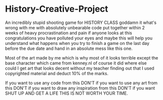 # History-Creative-Project

An incredibly stupid shooting game for HISTORY CLASS goddamn it what's wrong with me with absolutely unbearable code put together within 2 weeks of heavy procrastination and pain if anyone looks at this congratulations you have polluted your eyes and maybe this will help you understand what happens when you try to finish a game on the last day before the due date and hand in an absolute mess like this one. 

Most of the art made by me which is why most of it looks terrible except the base character which came from kenney.nl of course it did where else could I get art that looks decent without my teacher finding out that I used copyrighted material and deduct 10% of the marks. 

If you want to use any code from this DON'T if you want to use any art from this DON'T if you want to draw any inspiration from this DON'T if you want SHUT UP AND GET A LIFE THIS IS NOT WORTH YOUR TIME. 
